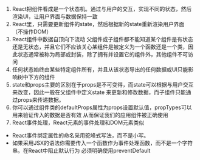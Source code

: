 1. React把组件看成是一个状态机。通过与用户的交互，实现不同的状态，然后渲染UI，让用户界面与数据保持一致
2. React里，只需要更新组件的state，然后根据新的state重新渲染用户界面（不操作DOM）
3. React组件中数据自顶向下流动 父组件或子组件都不能知道某个组件是有状态还是无状态，并且它们不应该关心某组件是被定义为一个函数还是一个类，因此状态通常被称为局部或封装，除了拥有并设置它的组件外，其他组件不可访问  
4. 任何状态始终由某些特定组件所有，并且从该状态导出的任何数据或UI只能影响树中下方的组件  
5. state和props主要的区别在于props是不可变得，而state可以根据与用户交互来改变，因此一般在父组件中定义state
来更新和修改数据，而子组件只能通过props来传递数据。
6. 你可以通过组件类的defaultProps属性为props设置默认值，propTypes可以用来验证传入的数据是否有效
从而保证我们的应用组件被正确使用
7. React事件处理，React元素的事件处理和DOM元素类似
* React事件绑定属性的命名采用驼峰式写法，而不是小写。
* 如果采用JSX的语法你需要传入一个函数作为事件处理函数，而不是一个字符串。在React中阻止默认行为
必须明确使用preventDefault
